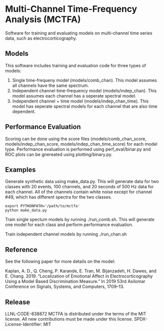 # Multi-Channel Time-Frequency Analysis (MCTFA)

Software for training and evaluating models on multi-channel time series data, such as electrocorticography.


## Models

This software includes training and evaluation code for three types of models:

1. Single time-frequeny model (models/comb_chan). This model assumes all channels have the same spectrum.
2. Independent channel time-frequency model (models/indep_chan). This model assumes each channel has a seperate spectral model.
3. Independent channel + time model (models/indep_chan_time). This model has seperate spectral models for each channel that are also time dependent.

## Performance Evaluation

Scoring can be done using the score files (models/comb_chan_score, models/indep_chan_score, models/indep_chan_time_score) for each model type. Performance evaluation is performed using perf_eval/binar.py and ROC plots can be gnereated using plotting/binary.py.

## Examples

Generate synthetic data using make_data.py. This will generate data for two classes with 20 events, 100 channels, and 20 seconds of 500 Hz data for each channel. All of the channels contain white noise except for channel #49, which has different spectra for the two classes.

    export PYTHONPATH='/path/to/mctfa'
    python make_data.py

Train single spectum models by running ./run_comb.sh. This will generate one model for each class and perform performance evaluation.

Train independent channel models by running ./run_chan.sh

## Reference

See the following paper for more details on the model:

Kaplan, A. D., Q. Cheng, P. Karande, E. Tran, M. Bijanzadeh, H. Dawes, and E. Chang. 2019. “Localization of Emotional Affect in Electrocorticography Using a Model Based Discrimination Measure.” In 2019 53rd Asilomar Conference on Signals, Systems, and Computers, 1709–13.

## Release

LLNL-CODE-838872
MCTFA is distributed under the terms of the MIT license. All new contributions must be made under this license.
SPDX-License-Identifier: MIT

